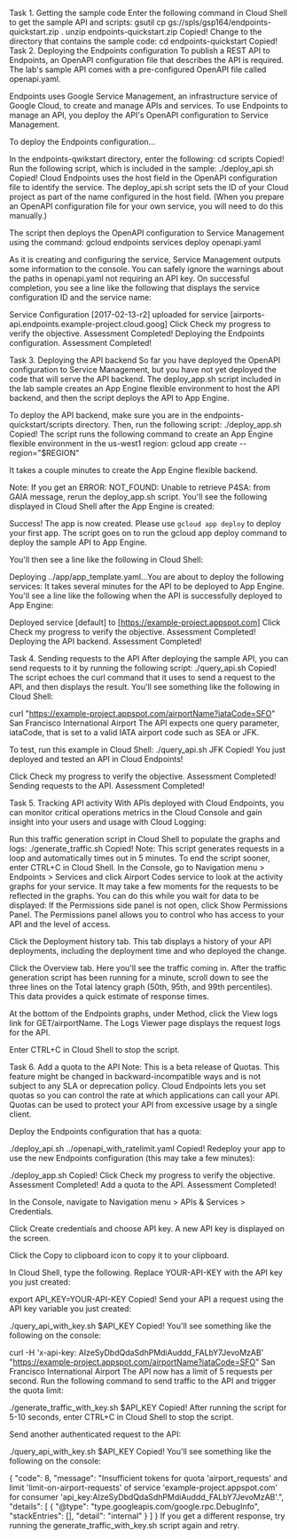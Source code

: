 Task 1. Getting the sample code
Enter the following command in Cloud Shell to get the sample API and scripts:
gsutil cp gs://spls/gsp164/endpoints-quickstart.zip .
unzip endpoints-quickstart.zip
Copied!
Change to the directory that contains the sample code:
cd endpoints-quickstart
Copied!
Task 2. Deploying the Endpoints configuration
To publish a REST API to Endpoints, an OpenAPI configuration file that describes the API is required. The lab's sample API comes with a pre-configured OpenAPI file called openapi.yaml.

Endpoints uses Google Service Management, an infrastructure service of Google Cloud, to create and manage APIs and services. To use Endpoints to manage an API, you deploy the API's OpenAPI configuration to Service Management.

To deploy the Endpoints configuration...

In the endpoints-qwikstart directory, enter the following:
cd scripts
Copied!
Run the following script, which is included in the sample:
./deploy_api.sh
Copied!
Cloud Endpoints uses the host field in the OpenAPI configuration file to identify the service. The deploy_api.sh script sets the ID of your Cloud project as part of the name configured in the host field. (When you prepare an OpenAPI configuration file for your own service, you will need to do this manually.)

The script then deploys the OpenAPI configuration to Service Management using the command: gcloud endpoints services deploy openapi.yaml

As it is creating and configuring the service, Service Management outputs some information to the console. You can safely ignore the warnings about the paths in openapi.yaml not requiring an API key. On successful completion, you see a line like the following that displays the service configuration ID and the service name:

Service Configuration [2017-02-13-r2] uploaded for service [airports-api.endpoints.example-project.cloud.goog]
Click Check my progress to verify the objective.
Assessment Completed!
Deploying the Endpoints configuration.
Assessment Completed!

Task 3. Deploying the API backend
So far you have deployed the OpenAPI configuration to Service Management, but you have not yet deployed the code that will serve the API backend. The deploy_app.sh script included in the lab sample creates an App Engine flexible environment to host the API backend, and then the script deploys the API to App Engine.

To deploy the API backend, make sure you are in the endpoints-quickstart/scripts directory. Then, run the following script:
./deploy_app.sh
Copied!
The script runs the following command to create an App Engine flexible environment in the us-west1 region: gcloud app create --region="$REGION"

It takes a couple minutes to create the App Engine flexible backend.

Note: If you get an ERROR: NOT_FOUND: Unable to retrieve P4SA: from GAIA message, rerun the deploy_app.sh script.
You'll see the following displayed in Cloud Shell after the App Engine is created:

Success! The app is now created. Please use `gcloud app deploy` to deploy your first app.
The script goes on to run the gcloud app deploy command to deploy the sample API to App Engine.

You'll then see a line like the following in Cloud Shell:

Deploying ../app/app_template.yaml...You are about to deploy the following services:
It takes several minutes for the API to be deployed to App Engine. You'll see a line like the following when the API is successfully deployed to App Engine:

Deployed service [default] to [https://example-project.appspot.com]
Click Check my progress to verify the objective.
Assessment Completed!
Deploying the API backend.
Assessment Completed!

Task 4. Sending requests to the API
After deploying the sample API, you can send requests to it by running the following script:
./query_api.sh
Copied!
The script echoes the curl command that it uses to send a request to the API, and then displays the result. You'll see something like the following in Cloud Shell:

curl "https://example-project.appspot.com/airportName?iataCode=SFO"
San Francisco International Airport
The API expects one query parameter, iataCode, that is set to a valid IATA airport code such as SEA or JFK.

To test, run this example in Cloud Shell:
./query_api.sh JFK
Copied!
You just deployed and tested an API in Cloud Endpoints!

Click Check my progress to verify the objective.
Assessment Completed!
Sending requests to the API.
Assessment Completed!

Task 5. Tracking API activity
With APIs deployed with Cloud Endpoints, you can monitor critical operations metrics in the Cloud Console and gain insight into your users and usage with Cloud Logging:

Run this traffic generation script in Cloud Shell to populate the graphs and logs:
./generate_traffic.sh
Copied!
Note: This script generates requests in a loop and automatically times out in 5 minutes. To end the script sooner, enter CTRL+C in Cloud Shell.
In the Console, go to Navigation menu > Endpoints > Services and click Airport Codes service to look at the activity graphs for your service. It may take a few moments for the requests to be reflected in the graphs. You can do this while you wait for data to be displayed:
If the Permissions side panel is not open, click Show Permissions Panel. The Permissions panel allows you to control who has access to your API and the level of access.

Click the Deployment history tab. This tab displays a history of your API deployments, including the deployment time and who deployed the change.

Click the Overview tab. Here you'll see the traffic coming in. After the traffic generation script has been running for a minute, scroll down to see the three lines on the Total latency graph (50th, 95th, and 99th percentiles). This data provides a quick estimate of response times.

At the bottom of the Endpoints graphs, under Method, click the View logs link for GET/airportName. The Logs Viewer page displays the request logs for the API.

Enter CTRL+C in Cloud Shell to stop the script.

Task 6. Add a quota to the API
Note: This is a beta release of Quotas. This feature might be changed in backward-incompatible ways and is not subject to any SLA or deprecation policy.
Cloud Endpoints lets you set quotas so you can control the rate at which applications can call your API. Quotas can be used to protect your API from excessive usage by a single client.

Deploy the Endpoints configuration that has a quota:

./deploy_api.sh ../openapi_with_ratelimit.yaml
Copied!
Redeploy your app to use the new Endpoints configuration (this may take a few minutes):

./deploy_app.sh
Copied!
Click Check my progress to verify the objective.
Assessment Completed!
Add a quota to the API.
Assessment Completed!

In the Console, navigate to Navigation menu > APIs & Services > Credentials.

Click Create credentials and choose API key. A new API key is displayed on the screen.

Click the Copy to clipboard icon to copy it to your clipboard.

In Cloud Shell, type the following. Replace YOUR-API-KEY with the API key you just created:

export API_KEY=YOUR-API-KEY
Copied!
Send your API a request using the API key variable you just created:

./query_api_with_key.sh $API_KEY
Copied!
You'll see something like the following on the console:

curl -H 'x-api-key: AIzeSyDbdQdaSdhPMdiAuddd_FALbY7JevoMzAB' "https://example-project.appspot.com/airportName?iataCode=SFO"
San Francisco International Airport
The API now has a limit of 5 requests per second. Run the following command to send traffic to the API and trigger the quota limit:

./generate_traffic_with_key.sh $API_KEY
Copied!
After running the script for 5-10 seconds, enter CTRL+C in Cloud Shell to stop the script.

Send another authenticated request to the API:

./query_api_with_key.sh $API_KEY
Copied!
You'll see something like the following on the console:

{
     "code": 8,
     "message": "Insufficient tokens for quota 'airport_requests' and limit 'limit-on-airport-requests' of service 'example-project.appspot.com' for consumer 'api_key:AIzeSyDbdQdaSdhPMdiAuddd_FALbY7JevoMzAB'.",
     "details": [
      {
       "@type": "type.googleapis.com/google.rpc.DebugInfo",
       "stackEntries": [],
       "detail": "internal"
      }
     ]
    }
If you get a different response, try running the generate_traffic_with_key.sh script again and retry.

